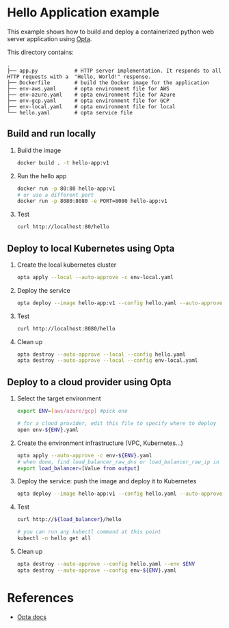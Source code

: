# Hello Application example

This example shows how to build and deploy a containerized python web server
application using [Opta](https://github.com/run-x/opta).


This directory contains:

    .
    ├── app.py            # HTTP server implementation. It responds to all HTTP requests with a  "Hello, World!" response.
    ├── Dockerfile        # build the Docker image for the application
    ├── env-aws.yaml      # opta environment file for AWS
    ├── env-azure.yaml    # opta environment file for Azure
    ├── env-gcp.yaml      # opta environment file for GCP
    ├── env-local.yaml    # opta environment file for local
    └── hello.yaml        # opta service file

## Build and run locally


1. Build the image
    ```bash
    docker build . -t hello-app:v1
    ```
1. Run the hello app
    ```bash
    docker run -p 80:80 hello-app:v1
    # or use a different port
    docker run -p 8080:8080 -e PORT=8080 hello-app:v1
    ```
1. Test
    ```bash
    curl http://localhost:80/hello
    ```

## Deploy to local Kubernetes using Opta

1. Create the local kubernetes cluster
    ```bash
    opta apply --local --auto-approve -c env-local.yaml
    ```
1. Deploy the service
    ```bash
    opta deploy --image hello-app:v1 --config hello.yaml --auto-approve --env local
    ```
1. Test
    ```bash
    curl http://localhost:8080/hello
    ```
1. Clean up
    ```bash
    opta destroy --auto-approve --local --config hello.yaml
    opta destroy --auto-approve --local --config env-local.yaml
    ```

## Deploy to a cloud provider using Opta

1. Select the target environment
    ```bash
    export ENV=[aws/azure/gcp] #pick one

    # for a cloud provider, edit this file to specify where to deploy
    open env-${ENV}.yaml 
    ```
1. Create the environment infrastructure (VPC, Kubernetes...)
    ```bash
    opta apply --auto-approve -c env-${ENV}.yaml
    # when done, find load_balancer_raw_dns or load_balancer_raw_ip in the output
    export load_balancer=[Value from output]
    ```
1. Deploy the service: push the image and deploy it to Kubernetes
    ```bash
    opta deploy --image hello-app:v1 --config hello.yaml --auto-approve --env $ENV
    ```
1. Test
    ```bash
    curl http://${load_balancer}/hello

    # you can run any kubectl command at this point
    kubectl -n hello get all
    ```
1. Clean up
    ```bash
    opta destroy --auto-approve --config hello.yaml --env $ENV
    opta destroy --auto-approve --config env-${ENV}.yaml
    ```

# References
* [Opta docs](https://docs.opta.dev)
